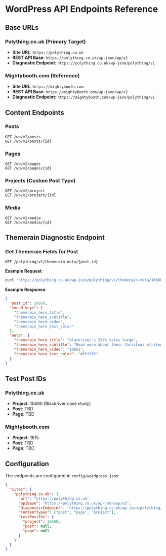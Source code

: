 # WordPress API Endpoints Reference

## Base URLs

### Polything.co.uk (Primary Target)

- **Site URL**: `https://polything.co.uk`
- **REST API Base**: `https://polything.co.uk/wp-json/wp/v2`
- **Diagnostic Endpoint**: `https://polything.co.uk/wp-json/polything/v1`

### Mightybooth.com (Reference)
- **Site URL**: `https://mightybooth.com`
- **REST API Base**: `https://mightybooth.com/wp-json/wp/v2`
- **Diagnostic Endpoint**: `https://mightybooth.com/wp-json/polything/v1`

## Content Endpoints

### Posts
```
GET /wp/v2/posts
GET /wp/v2/posts/{id}
```

### Pages
```
GET /wp/v2/pages
GET /wp/v2/pages/{id}
```

### Projects (Custom Post Type)
```
GET /wp/v2/project
GET /wp/v2/project/{id}
```

### Media
```
GET /wp/v2/media
GET /wp/v2/media/{id}
```

## Themerain Diagnostic Endpoint

### Get Themerain Fields for Post
```
GET /polything/v1/themerain-meta/{post_id}
```

**Example Request**:
```bash
curl "https://polything.co.uk/wp-json/polything/v1/themerain-meta/10680"
```

**Example Response**:
```json
{
  "post_id": 10680,
  "found_keys": [
    "themerain_hero_title",
    "themerain_hero_subtitle",
    "themerain_hero_video",
    "themerain_hero_text_color"
  ],
  "meta": {
    "themerain_hero_title": "Blackriver's 297% Sales Surge",
    "themerain_hero_subtitle": "Read more about their Christmas strategy success",
    "themerain_hero_video": "10681",
    "themerain_hero_text_color": "#ffffff"
  }
}
```

## Test Post IDs

### Polything.co.uk
- **Project**: 10680 (Blackriver case study)
- **Post**: TBD
- **Page**: TBD

### Mightybooth.com
- **Project**: 1615
- **Post**: TBD
- **Page**: TBD

## Configuration

The endpoints are configured in `config/wordpress.json`:

```json
{
  "sites": {
    "polything.co.uk": {
      "url": "https://polything.co.uk",
      "apiBase": "https://polything.co.uk/wp-json/wp/v2",
      "diagnosticEndpoint": "https://polything.co.uk/wp-json/polything/v1",
      "contentTypes": ["post", "page", "project"],
      "testPostIds": {
        "project": 10680,
        "post": null,
        "page": null
      }
    }
  }
}
```
